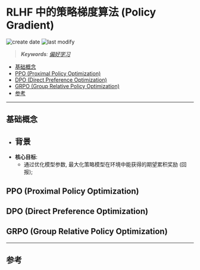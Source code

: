 RLHF 中的策略梯度算法 (Policy Gradient)
===
<!--START_SECTION:badge-->
![create date](https://img.shields.io/static/v1?label=create%20date&message=2025-09-24&label_color=gray&color=lightsteelblue&style=flat-square)
![last modify](https://img.shields.io/static/v1?label=last%20modify&message=2025-09-25%2003%3A17%3A40&label_color=gray&color=thistle&style=flat-square)
<!--END_SECTION:badge-->
<!--info
date: 2025-09-24 06:04:17
toc_title: '**策略梯度算法**'
top: false
draft: false
hidden: true
omit_in_tag_toc: false
section_number: true
level: 0
tags: []
-->

<!--START_SECTION:keywords-->
> ***Keywords**: [偏好学习](./偏好学习.md)*
<!--END_SECTION:keywords-->

<!--START_SECTION:paper_title-->
<!--END_SECTION:paper_title-->

<!--START_SECTION:toc-->
- [基础概念](#基础概念)
- [PPO (Proximal Policy Optimization)](#ppo-proximal-policy-optimization)
- [DPO (Direct Preference Optimization)](#dpo-direct-preference-optimization)
- [GRPO (Group Relative Policy Optimization)](#grpo-group-relative-policy-optimization)
- [参考](#参考)
<!--END_SECTION:toc-->

---

## 基础概念

- **背景**
    -
- **核心目标**:
    - 通过优化模型参数, 最大化策略模型在环境中能获得的期望累积奖励 (回报);


<!--START_SECTION:keyword-->
<!--keyword_info
name: 'PPO'
extra_url: false
-->
## PPO (Proximal Policy Optimization)
<!--END_SECTION:keyword-->



<!--START_SECTION:keyword-->
<!--keyword_info
name: 'DPO'
extra_url: false
-->
## DPO (Direct Preference Optimization)
<!--END_SECTION:keyword-->



<!--START_SECTION:keyword-->
<!--keyword_info
name: 'GRPO'
extra_url: false
-->
## GRPO (Group Relative Policy Optimization)
<!--END_SECTION:keyword-->


---

<!-- no toc -->
## 参考
